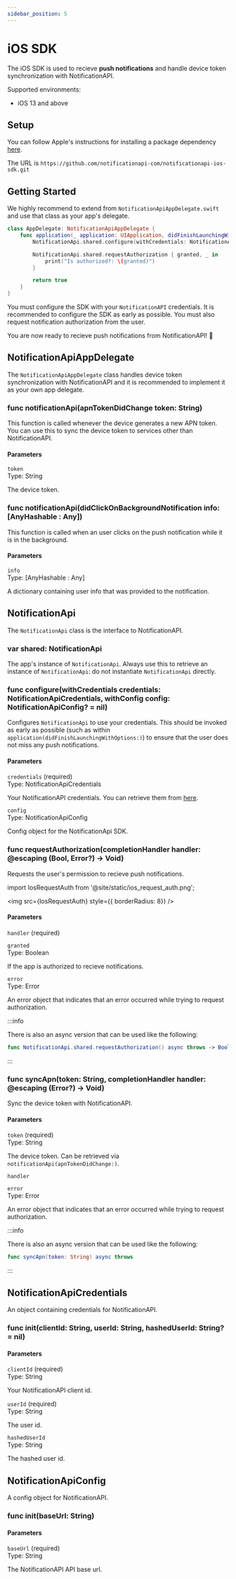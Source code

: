 ```yaml
---
sidebar_position: 5
---
```


# iOS SDK

The iOS SDK is used to recieve **push notifications** and handle device token synchronization with NotificationAPI.

Supported environments:

- iOS 13 and above

## Setup

You can follow Apple's instructions for installing a package dependency [here](https://developer.apple.com/documentation/xcode/adding-package-dependencies-to-your-app).

The URL is `https://github.com/notificationapi-com/notificationapi-ios-sdk.git`

## Getting Started

We highly recommend to extend from `NotificationApiAppDelegate.swift` and use that class as your app's delegate.

```swift title="Example AppDelegate"
class AppDelegate: NotificationApiAppDelegate {
    func application(_ application: UIApplication, didFinishLaunchingWithOptions launchOptions: [UIApplication.LaunchOptionsKey : Any]? = nil) -> Bool {
        NotificationApi.shared.configure(withCredentials: NotificationApiCredentials(clientId: "YOUR_CLIENT_ID", userId: "YOUR_USER_ID"))

        NotificationApi.shared.requestAuthorization { granted, _ in
            print("Is authorized?: \(granted)")
        }

        return true
    }
}
```

You must configure the SDK with your `NotificationAPI` credentials. It is recommended to configure the SDK as early as possible. You must also request notification authorization from the user.

You are now ready to recieve push notifications from NotificationAPI! :tada:

## NotificationApiAppDelegate

The `NotificationApiAppDelegate` class handles device token synchronization with NotificationAPI and it is recommended to implement it as your own app delegate.

### func notificationApi(apnTokenDidChange token: String)

This function is called whenever the device generates a new APN token. You can use this to sync the device token to services other than NotificationAPI.

#### Parameters

`token`  
Type: String

The device token.

### func notificationApi(didClickOnBackgroundNotification info: [AnyHashable : Any])

This function is called when an user clicks on the push notification while it is in the background.

#### Parameters

`info`  
Type: [AnyHashable : Any]

A dictionary containing user info that was provided to the notification.

## NotificationApi

The `NotificationApi` class is the interface to NotificationAPI.

### var shared: NotificationApi

The app's instance of `NotificationApi`. Always use this to retrieve an instance of `NotificationApi`: do not instantiate `NotificationApi` directly.

### func configure(withCredentials credentials: NotificationApiCredentials, withConfig config: NotificationApiConfig? = nil)

Configures `NotificationApi` to use your credentials. This should be invoked as early as possible (such as within `application(didFinishLaunchingWithOptions:)`) to ensure that the user does not miss any push notifications.

#### Parameters

`credentials` (required)  
Type: NotificationApiCredentials

Your NotificationAPI credentials. You can retrieve them from [here](https://app.notificationapi.com/environments).

`config`  
Type: NotificationApiConfig

Config object for the NotificationApi SDK.

### func requestAuthorization(completionHandler handler: @escaping (Bool, Error?) -> Void)

Requests the user's permission to recieve push notifications.

import IosRequestAuth from '@site/static/ios_request_auth.png';

<img src={IosRequestAuth} style={{ borderRadius: 8}} />

#### Parameters

`handler` (required)

`granted`  
Type: Boolean

If the app is authorized to recieve notifications.

`error`  
Type: Error

An error object that indicates that an error occurred while trying to request authorization.

:::info

There is also an async version that can be used like the following:

```swift
func NotificationApi.shared.requestAuthorization() async throws -> Bool
```

:::

### func syncApn(token: String, completionHandler handler: @escaping (Error?) -> Void)

Sync the device token with NotificationAPI.

#### Parameters

`token` (required)  
Type: String

The device token. Can be retrieved via `notificationApi(apnTokenDidChange:)`.

`handler`

`error`  
Type: Error

An error object that indicates that an error occurred while trying to request authorization.

:::info

There is also an async version that can be used like the following:

```swift
func syncApn(token: String) async throws
```

:::

## NotificationApiCredentials

An object containing credentials for NotificationAPI.

### func init(clientId: String, userId: String, hashedUserId: String? = nil)

#### Parameters

`clientId` (required)  
Type: String

Your NotificationAPI client id.

`userId` (required)  
Type: String

The user id.

`hashedUserId`  
Type: String

The hashed user id.

## NotificationApiConfig

A config object for NotificationAPI.

### func init(baseUrl: String)

#### Parameters

`baseUrl` (required)  
Type: String

The NotificationAPI API base url.

